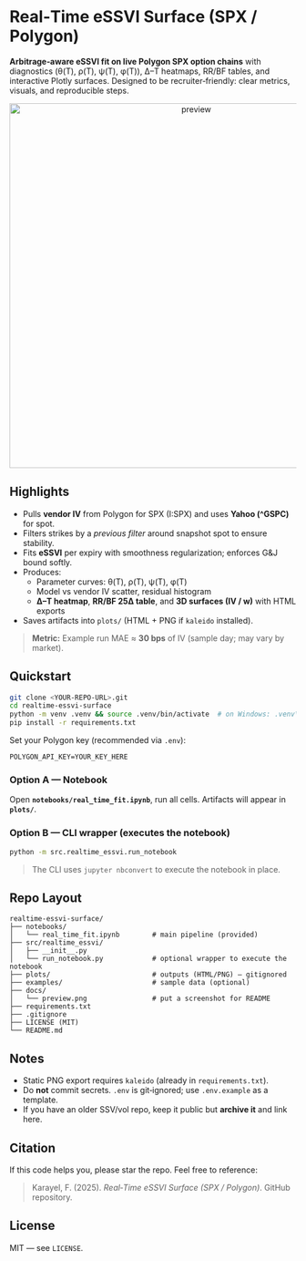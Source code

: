 # Real‑Time eSSVI Surface (SPX / Polygon)

**Arbitrage‑aware eSSVI fit on live Polygon SPX option chains** with diagnostics
(θ(T), ρ(T), ψ(T), φ(T)), Δ–T heatmaps, RR/BF tables, and interactive Plotly surfaces.
Designed to be recruiter‑friendly: clear metrics, visuals, and reproducible steps.

<p align="center">
  <img src="docs/preview.png" alt="preview" width="640"/>
</p>

## Highlights
- Pulls **vendor IV** from Polygon for SPX (I:SPX) and uses **Yahoo (^GSPC)** for spot.
- Filters strikes by a *previous filter* around snapshot spot to ensure stability.
- Fits **eSSVI** per expiry with smoothness regularization; enforces G&J bound softly.
- Produces:
  - Parameter curves: θ(T), ρ(T), ψ(T), φ(T)
  - Model vs vendor IV scatter, residual histogram
  - **Δ–T heatmap**, **RR/BF 25Δ table**, and **3D surfaces (IV / w)** with HTML exports
- Saves artifacts into `plots/` (HTML + PNG if `kaleido` installed).

> **Metric:** Example run MAE ≈ **30 bps** of IV (sample day; may vary by market).

## Quickstart

```bash
git clone <YOUR-REPO-URL>.git
cd realtime-essvi-surface
python -m venv .venv && source .venv/bin/activate  # on Windows: .venv\Scripts\activate
pip install -r requirements.txt
```

Set your Polygon key (recommended via `.env`):

```
POLYGON_API_KEY=YOUR_KEY_HERE
```

### Option A — Notebook
Open **`notebooks/real_time_fit.ipynb`**, run all cells. Artifacts will appear in **`plots/`**.

### Option B — CLI wrapper (executes the notebook)
```bash
python -m src.realtime_essvi.run_notebook
```

> The CLI uses `jupyter nbconvert` to execute the notebook in place.

## Repo Layout
```
realtime-essvi-surface/
├── notebooks/
│   └── real_time_fit.ipynb        # main pipeline (provided)
├── src/realtime_essvi/
│   ├── __init__.py
│   └── run_notebook.py            # optional wrapper to execute the notebook
├── plots/                         # outputs (HTML/PNG) — gitignored
├── examples/                      # sample data (optional)
├── docs/
│   └── preview.png                # put a screenshot for README
├── requirements.txt
├── .gitignore
├── LICENSE (MIT)
└── README.md
```

## Notes
- Static PNG export requires `kaleido` (already in `requirements.txt`).
- Do **not** commit secrets. `.env` is git‑ignored; use `.env.example` as a template.
- If you have an older SSV/vol repo, keep it public but **archive it** and link here.

## Citation
If this code helps you, please star the repo. Feel free to reference:
> Karayel, F. (2025). *Real‑Time eSSVI Surface (SPX / Polygon)*. GitHub repository.

## License
MIT — see `LICENSE`.
